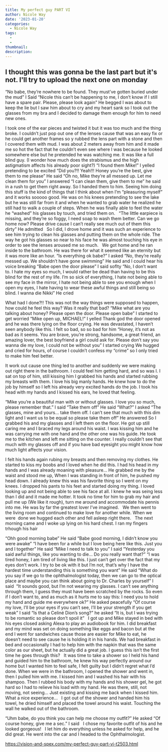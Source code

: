 ```yaml
---
title: My perfect guy PART VI
author: Nicole Way
date: '2023-01-20'
categories:
  - Nicole Way
tags:
  - 
  - 
thumbnail: 
description: 
---
```


I thought this was gonna be the last part but it's not. I'll try to upload the next one on monday  
----------------------------------------------------------------------------------------------------------------

“No babe, they’re nowhere to be found. They must’ve gotten buried under the mud” I Said
“Nicole this can’t be happening to me, I don’t know if I still have a spare pair. Please, please look again” He begged 
I was about to keep the lie but I saw him about to cry and my heart sank so I took out the glasses from my bra and I decided to damage them enough for him to need new ones. 

I took one of the ear pieces and twisted it but it was too much and the thing broke. I couldn’t just pop out one of the lenses cause that was an easy fix or he could get another frames so y rubbed the lens part with a stone and then I covered them with mud. I was about 2 meters away from him and it made me so hot the fact that he couldn’t even see where I was because he looked somewhere else but he pretended he was watching me. It was like a full blind guy. (I wonder how much does the strabismus and the high astigmatism affects his already poor sight?)
“I found them Mike!” I yelled pretending to be excited 
“Did you?!! Yeah!!! Honey you’re the best, give them to me please” He said 
“Oh no, Mike they’re all messed up. Let me clean them for you” I answered 
“I can clean them, give them to me” he said in a rush to get them right away. So I handed them to him.
Seeing him doing this stuff is the kind of things that I think about when I’m “pleasuring myself” and it works sooooo good.
He was on his knees pretending to see the lake but he was still far from it and when he wanted to grab water he realized he still had to walk a couple of steps. 
When he was finally able to feel the water he “washed” his glasses by touch, and tried them on.
 
“The little earpiece is missing, and they’re so foggy, I need soap to wash them better. Can we go home now? Please drive cause I can’t really see much out of them this dirty” He admitted 
 
So I did, I drove home and it was such an experience to see him trying to clean his glasses and putting them on the whole ride. The way he got his glasses so near to his face he was almost touching his eye in order to see the lenses aroused me so much. 
 
We got home and he ran inside to the bathroom. He was there for what it seemed like an eternity but it was more like an hour. 
“Is everything ok babe?” I asked
“No, they’re really messed up. We shouldn’t have gone swimming” He said and I could hear his voice breaking 
“Babe open the door please” I said soflty 
“No, I don’t want to. I hate my eyes so much, I would rather be dead than having to be this blind for the rest of my life. I’m so sick of everything, I hate not being able to see my face in the mirror, I hate not being able to see you enough when I open my eyes, I hate having to wear these awful things and still being so blind. I wanna die Nikki” He cried

What had I done?!! This was not the way things were supposed to happen, how could he feel this way? Was it really that bad?
“Mike what are you talking about honey? Please open the door. Please open babe” I started to get worried “Mike open up, MICHAEL!” I yelled
Thank god the door opened and he was there lying on the floor crying. He was devastated, I haven’t seen anybody like this. I felt so bad, so so bad for him
“Honey, it’s not as bad as it seems. You are brave, you’re strong, handsome, a great friend, an amazing lover, the best boyfriend a girl could ask for. Please don’t say you wanna die my love, I could not be without you” I started crying
We hugged and cried for hours, of course I couldn’t confess my “crime” so I only tried to make him feel better. 

It work out cause one thing led to another and suddenly we were making out right there in the bathroom. I could feel him getting hard, and so was I. I sat on top of him, still kissing him I grabbed his hands and started rubbing my breasts with them. I love his big manly hands. He knew how to do the job by himself so I left his already very excited hands do the job. 
I took his head with my hands and I kissed his ears, he loved that feeling. 


“Mike you’re a beautiful man with or without glasses. I love you so much, please remember that.” I said
“Take them off” He said
“What?” I asked
“The glasses, mine and yours… take them off. I can’t see that much with this dim light and I want us to be equal so please take them off” He answered
So I grabbed his and my glasses and I left them on the floor. He got up still caring me and I braced my legs around his waist. I was kissing him and he was carrying me with one hand and the other one was his guide. He took me to the kitchen and left me sitting on the counter. I really couldn’t see that much with my glasses off and if you have bad eyesight you might know how much light affects your vision. 


I felt his hands again rubing my breasts and then removing my clothes. He started to kiss my boobs and I loved when he did this. I had his head in my hands and I was already moaning with pleasure…
He grabbed me by the waist and stood me up, When I was standing in front of him, he pushed my head down. I already knew this was his favorite thing so I went on my knees. I dropped his pants to his feet and started doing my thing. 
I loved looking up and not being able to see his face at all. I knew he was seing less than I did and it made me hotter.
It took no time for him to grab my hair and pull me up (We like it rough), turn me around and accommodate his pennis into me. 
He was by far the greatest lover I’ve imagined. 
 
We then went to the living room and continued to make love for another while. When we were  done we hugged each other and fell asleep right there.
 
The next morning came and I woke up lying on his hard chest. I ran my fingers trhough his hair 

“Ohh good morning babe” He said
“Babe good morning, I didn’t know you were awake”
“I have been for a while but I love being here like this. Just you and I together” He said
“Mike I need to talk to you” I said “Yesterday you said awful things, like you wanting to die… Do you really want that?”
“I was tired honey, I am tired of living like this. I just can’t get over the fact that my eyes don’t work. I try to be ok with it but I’m not, that’s why I have the hardest time understanding this is something you want” He said
“What do you say if we go to the ophthalmologist today, then we can go to the optical place and maybe you can think about going to Dr. Charles by yourself” I said
 “It sounds good, but I’m not wearing my glasses. I can’t see anything through them, I guess they must have been scratched by the rocks. So even if I don’t want to, and as much as it hurts me to say this: I need you to hold my hand and guide me everywhere ok?” He asked peacefully 
“Of course my love, I’ll be your eyes if you can’t see, I’ll be your strength if you get weak” I said
“Is that a Celiné Dion’s song?” he asked
“It is, but I was trying to be romantic so please don’t spoil it” 
 
I got up and Mike stayed in bed with his eyes closed asking Alexa to play an audiobook for him. I did breakfast and my mind was set on doing something like eggs and bacon but at the end I went for sandwiches cause those are easier for Mike to eat, he doesn’t need to see cause he is holding it in his hands. 
We had breakfast in bed and occasionally I had to help him with the napkin that was the same color as our sheet, but he actually did a great job. I guess this isn’t the first time he goes through this?
 
It was time to take a shower so I held his hand and guided him to the bathroom, he knew his way perfectly around our home but I wanted him to feel safe, I felt guilty but I didn’t regret what I’d done. 
When we were in the bathroom, I opened the shower and went in, then I pulled him with me. I kissed him and I washed his hair with his shampoo. Then I rubbed his body with my hands and his shower gel, he got hard so I had to relieve his load with my hand. He was there, still, not moving, not seeing… Just existing and kissing me back when I kissed him. What a nice experience…
 
I got out of the shower and handed him his towel, he dried himself and placed the towel around his waist. 
Touching the wall he walked out of the bathroom. 

“Uhm babe, do you think you can help me choose my outfit?” He asked
“Of course honey, give me a sec.” I said
 
I chose my favorite outfit of his and he looked gorgeous!
 
I let him do everything unless he asked for help, and he did great. He went into the car and I headed to the Ophthalmologist.

https://vision-and-spex.com/my-perfect-guy-part-vi-t2503.html
